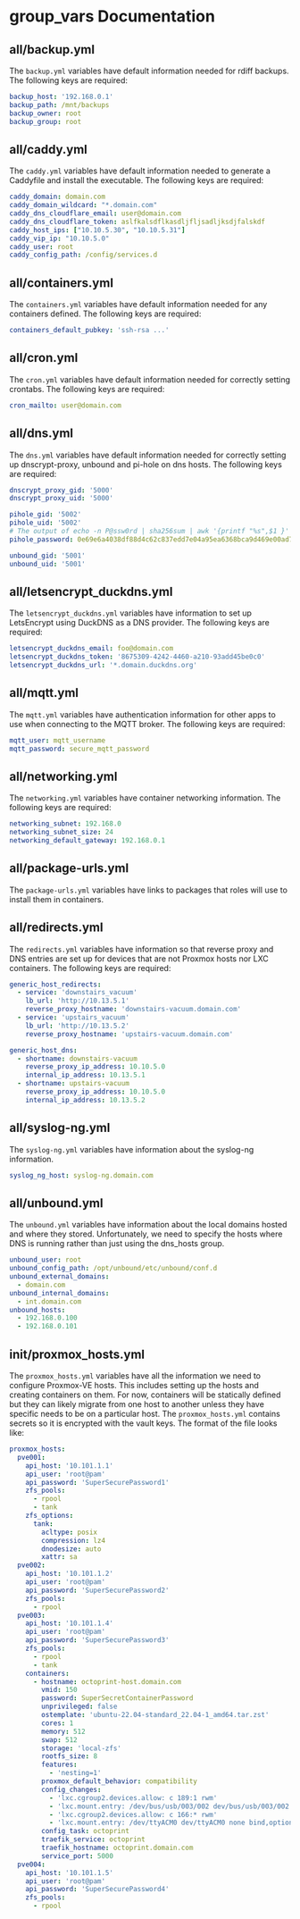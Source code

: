 # group_vars Documentation

## all/backup.yml

The `backup.yml` variables have default information needed for rdiff backups. The following keys are required:

```yaml
backup_host: '192.168.0.1'
backup_path: /mnt/backups
backup_owner: root
backup_group: root
```

## all/caddy.yml

The `caddy.yml` variables have default information needed to generate a Caddyfile and install the executable. The following keys are required:

```yaml
caddy_domain: domain.com
caddy_domain_wildcard: "*.domain.com"
caddy_dns_cloudflare_email: user@domain.com
caddy_dns_cloudflare_token: aslfkalsdflkasdljfljsadljksdjfalskdf
caddy_host_ips: ["10.10.5.30", "10.10.5.31"]
caddy_vip_ip: "10.10.5.0"
caddy_user: root
caddy_config_path: /config/services.d
```

## all/containers.yml

The `containers.yml` variables have default information needed for any containers defined. The following keys are required:

```yaml
containers_default_pubkey: 'ssh-rsa ...'
```

## all/cron.yml

The `cron.yml` variables have default information needed for correctly setting crontabs. The following keys are required:

```yaml
cron_mailto: user@domain.com
```

## all/dns.yml

The `dns.yml` variables have default information needed for correctly setting up dnscrypt-proxy, unbound and pi-hole on dns hosts. The following keys are required:

```yaml
dnscrypt_proxy_gid: '5000'
dnscrypt_proxy_uid: '5000'

pihole_gid: '5002'
pihole_uid: '5002'
# The output of echo -n P@ssw0rd | sha256sum | awk '{printf "%s",$1 }' | sha256sum
pihole_password: 0e69e6a4038df88d4c62c837edd7e04a95ea6368bca9d469e00ad766a2266770

unbound_gid: '5001'
unbound_uid: '5001'
```

## all/letsencrypt_duckdns.yml

The `letsencrypt_duckdns.yml` variables have information to set up LetsEncrypt using DuckDNS as a DNS provider. The following keys are required:

```yaml
letsencrypt_duckdns_email: foo@domain.com
letsencrypt_duckdns_token: '8675309-4242-4460-a210-93add45be0c0'
letsencrypt_duckdns_url: '*.domain.duckdns.org'
```

## all/mqtt.yml

The `mqtt.yml` variables have authentication information for other apps to use when connecting to the MQTT broker. The following keys are required:

```yaml
mqtt_user: mqtt_username
mqtt_password: secure_mqtt_password
```

## all/networking.yml

The `networking.yml` variables have container networking information. The following keys are required:

```yaml
networking_subnet: 192.168.0
networking_subnet_size: 24
networking_default_gateway: 192.168.0.1
```

## all/package-urls.yml

The `package-urls.yml` variables have links to packages that roles will use to install them in containers.

## all/redirects.yml

The `redirects.yml` variables have information so that reverse proxy and DNS entries are set up for devices that are not Proxmox hosts nor LXC containers. The following keys are required:

```yaml
generic_host_redirects:
  - service: 'downstairs_vacuum'
    lb_url: 'http://10.13.5.1'
    reverse_proxy_hostname: 'downstairs-vacuum.domain.com'
  - service: 'upstairs_vacuum'
    lb_url: 'http://10.13.5.2'
    reverse_proxy_hostname: 'upstairs-vacuum.domain.com'

generic_host_dns:
  - shortname: downstairs-vacuum
    reverse_proxy_ip_address: 10.10.5.0
    internal_ip_address: 10.13.5.1
  - shortname: upstairs-vacuum
    reverse_proxy_ip_address: 10.10.5.0
    internal_ip_address: 10.13.5.2
```

## all/syslog-ng.yml

The `syslog-ng.yml` variables have information about the syslog-ng information.

```yaml
syslog_ng_host: syslog-ng.domain.com
```

## all/unbound.yml

The `unbound.yml` variables have information about the local domains hosted and where they stored. Unfortunately, we need to specify the hosts where DNS is running rather than just using the dns_hosts group.

```yaml
unbound_user: root
unbound_config_path: /opt/unbound/etc/unbound/conf.d
unbound_external_domains:
  - domain.com
unbound_internal_domains:
  - int.domain.com
unbound_hosts:
  - 192.168.0.100
  - 192.168.0.101
```

## init/proxmox_hosts.yml

The `proxmox_hosts.yml` variables have all the information we need to configure Proxmox-VE hosts. This includes setting up the hosts and creating containers on them. For now, containers will be statically defined but they can likely migrate from one host to another
unless they have specific needs to be on a particular host. The `proxmox_hosts.yml` contains secrets so it is encrypted with the vault keys. The format of the file looks like:

```yaml
proxmox_hosts:
  pve001:
    api_host: '10.101.1.1'
    api_user: 'root@pam'
    api_password: 'SuperSecurePassword1'
    zfs_pools:
      - rpool
      - tank
    zfs_options:
      tank:
        acltype: posix
        compression: lz4
        dnodesize: auto
        xattr: sa
  pve002:
    api_host: '10.101.1.2'
    api_user: 'root@pam'
    api_password: 'SuperSecurePassword2'
    zfs_pools:
      - rpool
  pve003:
    api_host: '10.101.1.4'
    api_user: 'root@pam'
    api_password: 'SuperSecurePassword3'
    zfs_pools:
      - rpool
      - tank
    containers:
      - hostname: octoprint-host.domain.com
        vmid: 150
        password: SuperSecretContainerPassword
        unprivileged: false
        ostemplate: 'ubuntu-22.04-standard_22.04-1_amd64.tar.zst'
        cores: 1
        memory: 512
        swap: 512
        storage: 'local-zfs'
        rootfs_size: 8
        features:
          - 'nesting=1'
        proxmox_default_behavior: compatibility
        config_changes:
          - 'lxc.cgroup2.devices.allow: c 189:1 rwm'
          - 'lxc.mount.entry: /dev/bus/usb/003/002 dev/bus/usb/003/002 none bind,optional,create=file'
          - 'lxc.cgroup2.devices.allow: c 166:* rwm'
          - 'lxc.mount.entry: /dev/ttyACM0 dev/ttyACM0 none bind,optional,create=file'
        config_task: octoprint
        traefik_service: octoprint
        traefik_hostname: octoprint.domain.com
        service_port: 5000
  pve004:
    api_host: '10.101.1.5'
    api_user: 'root@pam'
    api_password: 'SuperSecurePassword4'
    zfs_pools:
      - rpool
```

